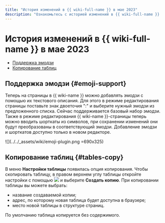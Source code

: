 ```yaml
---
title: "История изменений в {{ wiki-full-name }} в мае 2023"
description: "Ознакомьтесь с историей изменений в {{ wiki-full-name }} за май 2023."
---
```


# История изменений в {{ wiki-full-name }} в мае 2023

* [Поддержка эмодзи](#emoji-support)
* [Копирование таблиц](#tables-copy)

## Поддержка эмодзи {#emoji-support}

Теперь на страницы в {{ wiki-name }} можно добавлять эмодзи с помощью их текстового описания. Для этого в режиме редактирования страницы поставьте знак двоеточия ":" и выберите нужный эмодзи из предложенного списка. Сейчас поддерживается базовый набор эмодзи. Также в режиме редактирования {{ wiki-name }}-страницы теперь можно вводить шорткаты из символов, при сохранении изменений они будут преобразованы в соответствующий эмодзи.
Добавление эмодзи и шорткатов доступно только в новом редакторе.

![](../../_assets/wiki/emoji-plugin.png =690x325)


## Копирование таблиц {#tables-copy}

В меню **Настройки таблицы** появилась опция копирования. Чтобы скопировать таблицу, в правом верхнем углу таблицы откройте настройки с помощью ![](../../_assets/wiki/svg/settings.svg) и выберите **Создать копию**. При копировании таблицы вы можете выбрать:
* название создаваемой копии; 
* адрес, по которому новая таблица будет доступна в браузере; 
* место новой таблицы в структуре страниц. 

 По умолчанию таблица копируется без содержимого.
